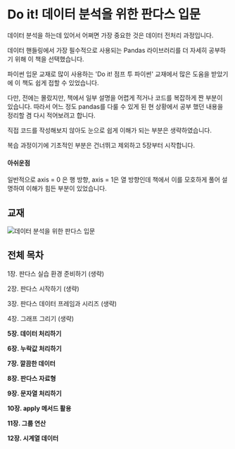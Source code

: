 # Do it! 데이터 분석을 위한 판다스 입문
데이터 분석을 하는데 있어서 어쩌면 가장 중요한 것은 데이터 전처리 과정입니다.

데이터 핸들링에서 가장 필수적으로 사용되는 Pandas 라이브러리를 더 자세히 공부하기 위해 이 책을 선택했습니다.

파이썬 입문 교재로 많이 사용하는 'Do it! 점프 투 파이썬' 교재에서 많은 도움을 받았기에 이 책도 쉽게 접할 수 있었습니다. 

다만,  전에는 몰랐지만, 책에서 일부 설명을 어렵게 적거나 코드를 복잡하게 짠 부분이 있습니다. 따라서 어느 정도 pandas를 다룰 수 있게 된 현 상황에서 공부 했던 내용을 정리할 겸 다시 적어보려고 합니다.

직접 코드를 작성해보지 않아도 눈으로 쉽게 이해가 되는 부분은 생략하였습니다.

복습 과정이기에 기초적인 부분은 건너뛰고 제외하고 5장부터 시작합니다.

#### 아쉬운점
일반적으로 axis = 0 은 행 방향, axis = 1은 열 방향인데 책에서 이를 모호하게 풀어 설명하여 이해가 힘든 부분이 있었습니다.

## 교재
![데이터 분석을 위한 판다스 입문](https://user-images.githubusercontent.com/69614150/90758238-ab8c2f00-e319-11ea-8c38-fb77c7e8d8c9.jpg)


## 전체 목차
1장. 판다스 실습 환경 준비하기 (생략)

2장. 판다스 시작하기 (생략)

3장. 판다스 데이터 프레임과 시리즈 (생략)

4장. 그래프 그리기 (생략)

**5장. 데이터 처리하기**

**6장. 누락값 처리하기**

**7장. 깔끔한 데이터**

**8장. 판다스 자료형**

**9장. 문자열 처리하기**

**10장. apply 메서드 활용**

**11장. 그룹 연산**

**12장. 시계열 데이터**

